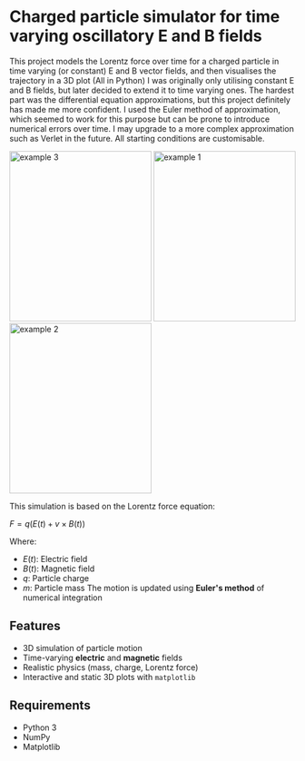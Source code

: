 # Charged particle simulator for time varying oscillatory E and B fields

This project models the Lorentz force over time for a charged particle in time varying (or constant) E and B vector fields, and then visualises the trajectory in a 3D plot (All in Python)
I was originally only utilising constant E and B fields, but later decided to extend it to time varying ones. The hardest part was the differential equation approximations, but this project definitely has made me more confident. I used the Euler method of approximation, which seemed to work for this purpose but can be prone to introduce numerical errors over time. I may upgrade to a more complex approximation such as Verlet in the future. All starting conditions are customisable.


<img width="250" height="300" alt="example 3" src="https://github.com/user-attachments/assets/71e59904-c080-4962-a2c9-62abe7d82e6e" />
<img width="250" height="300" alt="example 1" src="https://github.com/user-attachments/assets/5700fab2-e03f-4323-a08a-ea7a0d56fc33" />
<img width="250" height="300" alt="example 2" src="https://github.com/user-attachments/assets/a8ca62ff-994e-4ee5-8ac4-7e8da12458df" />



This simulation is based on the Lorentz force equation:

$F = q(E(t) + v \times B(t))$

Where:
- $E(t)$: Electric field
- $B(t)$: Magnetic field
- $q$: Particle charge
- $m$: Particle mass
The motion is updated using **Euler's method** of numerical integration

## Features

- 3D simulation of particle motion  
- Time-varying **electric** and **magnetic** fields  
- Realistic physics (mass, charge, Lorentz force)  
- Interactive and static 3D plots with `matplotlib`

## Requirements

- Python 3
- NumPy
- Matplotlib
